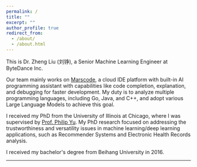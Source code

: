 ```yaml
---
permalink: /
title: ""
excerpt: ""
author_profile: true
redirect_from: 
  - /about/
  - /about.html
---
```


This is Dr. Zheng Liu (刘铮), a Senior Machine Learning Engineer at ByteDance Inc. 

Our team mainly works on [Marscode](https://www.marscode.com/), a cloud IDE platform with built-in AI programming assistant with capabilities like code completion, explanation, and debugging for faster development. My duty is to analyze multiple programming languages, including Go, Java, and C++, and adopt various Large Language Models to achieve this goal.


I received my PhD from the University of Illinois at Chicago, where I was supervised by [Prof. Philip Yu](https://cs.uic.edu/profiles/philip-yu/). My PhD research focused on addressing the trustworthiness and versatility issues in machine learning/deep learning applications, such as Recommender Systems and Electronic Health Records analysis.

I received my bachelor's degree from Beihang University in 2016.

------
